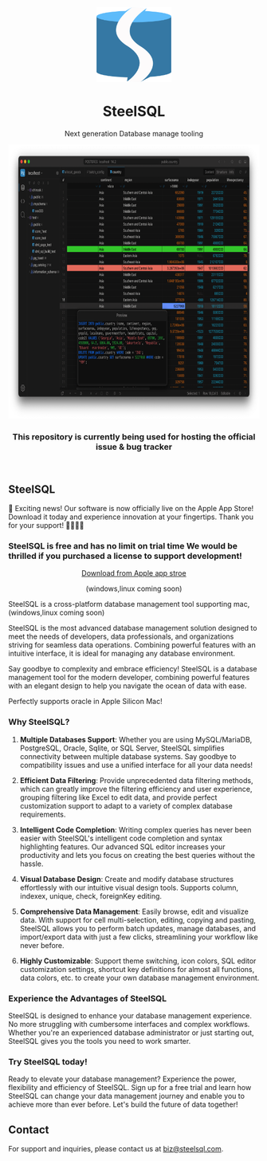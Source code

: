 <p align="center">
  <img src="assets/steelsql.svg" width="150px" height="150px">
</p>

<div align="center">
  <h1>SteelSQL</h1>
  

  <p align="center">
    <p align="center">Next generation Database manage tooling</p>
    <img src="images/pg-datagrid-edit.png"  height="550px">
    <h3 align="center">This repository is currently being used for hosting the official issue & bug tracker  </h3>
    </p>
</div>

<!-- <p align="center">
<a href="https://#">documents</a>
</p>  -->


<br />

<h2>SteelSQL</h2>

<p>
🎉 Exciting news! Our software is now officially live on the Apple App Store! Download it today and experience innovation at your fingertips. Thank you for your support! 🚀✨🚀✨
</p>

<h3>
SteelSQL is free and has no limit on trial time
We would be thrilled if you purchased a license to support development!
</h3>
<p align="center">
<a href="#">    
<!-- <img src="assets/mac.svg"  height="30px"> -->
Download from Apple app stroe
</a> 
</p>
<p align="center">(windows,linux coming soon)</p>

SteelSQL is a cross-platform database management tool supporting mac,(windows,linux coming soon)

SteelSQL is the most advanced database management solution designed to meet the needs of developers, data professionals, and organizations striving for seamless data operations. Combining powerful features with an intuitive interface, it is ideal for managing any database environment.

Say goodbye to complexity and embrace efficiency! SteelSQL is a database management tool for the modern developer, combining powerful features with an elegant design to help you navigate the ocean of data with ease.

Perfectly supports oracle in Apple Silicon Mac!

### Why SteelSQL?

1. **Multiple Databases Support**: Whether you are using MySQL/MariaDB, PostgreSQL, Oracle, Sqlite, or SQL Server, SteelSQL simplifies connectivity between multiple database systems. Say goodbye to compatibility issues and use a unified interface for all your data needs!

2. **Efficient Data Filtering**: Provide unprecedented data filtering methods, which can greatly improve the filtering efficiency and user experience, grouping filtering like Excel to edit data, and provide perfect customization support to adapt to a variety of complex database requirements.

3. **Intelligent Code Completion**: Writing complex queries has never been easier with SteelSQL's intelligent code completion and syntax highlighting features. Our advanced SQL editor increases your productivity and lets you focus on creating the best queries without the hassle.

4. **Visual Database Design**: Create and modify database structures effortlessly with our intuitive visual design tools. Supports column, indexex, unique, check, foreignKey editing.

5. **Comprehensive Data Management**: Easily browse, edit and visualize data. With support for cell multi-selection, editing, copying and pasting, SteelSQL allows you to perform batch updates, manage databases, and import/export data with just a few clicks, streamlining your workflow like never before.

6. **Highly Customizable**: Support theme switching, icon colors, SQL editor customization settings, shortcut key definitions for almost all functions, data colors, etc. to create your own database management environment.

### **Experience the Advantages of SteelSQL**

SteelSQL is designed to enhance your database management experience. No more struggling with cumbersome interfaces and complex workflows. Whether you're an experienced database administrator or just starting out, SteelSQL gives you the tools you need to work smarter.

### **Try SteelSQL today!**

Ready to elevate your database management? Experience the power, flexibility and efficiency of SteelSQL. Sign up for a free trial and learn how SteelSQL can change your data management journey and enable you to achieve more than ever before. Let's build the future of data together!

## Contact

For support and inquiries, please contact us at [biz@steelsql.com](mailto:biz@steelsql.com).




